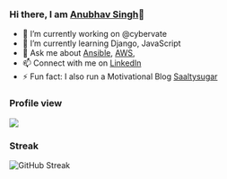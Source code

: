 ### Hi there, I am [Anubhav Singh][Twitter]👋

- 🔭 I’m currently working on @cybervate
- 🌱 I’m currently learning Django, JavaScript 
- 💬 Ask me about [Ansible][devops-blog], [AWS][aws-blog], 
- 📫 Connect with me on [LinkedIn][LinkedIN]
- ⚡ Fun fact: I also run a Motivational Blog [Saaltysugar][Saaltysugar]

### Profile view
![](https://komarev.com/ghpvc/?username=anubhavsinghgtm)


### Streak
![GitHub Streak](https://github-readme-streak-stats.herokuapp.com/?user=anubhavsinghgtm)

[LinkedIn]: https://linkedin.com/in/anubhavsinghgtm
[devops-blog]: https://brighterbees.com/blog/category/ansible/
[aws-blog]: https://brighterbees.com/blog/category/cloud-computing/aws/
[Saaltysugar]: https://saaltysugar.com
[Twitter]: https://twitter.com/anubhavsinghgtm
